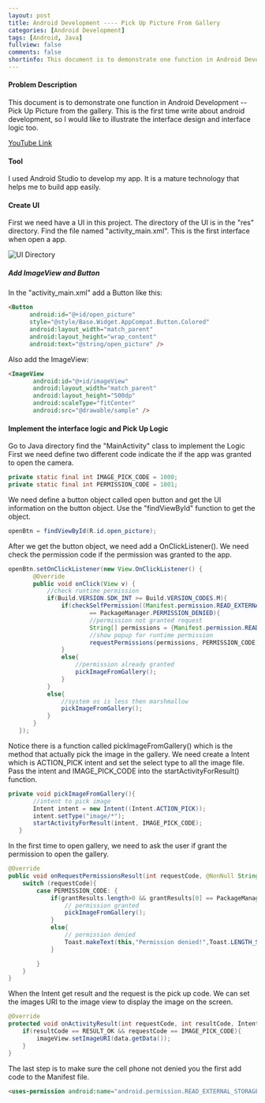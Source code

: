 ```yaml
---
layout: post
title: Android Development ---- Pick Up Picture From Gallery
categories: [Android Development]
tags: [Android, Java]
fullview: false
comments: false
shortinfo: This document is to demonstrate one function in Android Development -- Pick Up Picture from the gallery. This is the first time write about android development, so I would like to illustrate the interface design and interface logic too.
---
```

#### Problem Description
This document is to demonstrate one function in Android Development -- Pick Up Picture from the
gallery. This is the first time write about android development, so I would like to illustrate
the interface design and interface logic too.

[YouTube Link](https://youtu.be/z3IAjcwEAb8)

#### Tool
I used Android Studio to develop my app. It is a mature technology that helps me to build app easily.

#### Create UI
First we need have a UI in this project. The directory of the UI is in the "res" directory. Find the file named "activity_main.xml". This is the first interface when open a app.

![UI Directory](https://raw.githubusercontent.com/scao7/dbyll/gh-pages/assets/media/androidRes/UIDir.PNG)

##### Add ImageView and Button
In the "activity_main.xml" add a Button like this:
```html
<Button
      android:id="@+id/open_picture"
      style="@style/Base.Widget.AppCompat.Button.Colored"
      android:layout_width="match_parent"
      android:layout_height="wrap_content"
      android:text="@string/open_picture" />
```
Also add the ImageView:
```html
<ImageView
       android:id="@+id/imageView"
       android:layout_width="match_parent"
       android:layout_height="500dp"
       android:scaleType="fitCenter"
       android:src="@drawable/sample" />
```
#### Implement the interface logic and Pick Up Logic
Go to Java directory find the "MainActivity" class to implement the Logic
First we need define two different code indicate the if the app was granted to open the camera.
```java
private static final int IMAGE_PICK_CODE = 1000;
private static final int PERMISSION_CODE = 1001;
```
We need define a button object called open button and get the UI information on the button object. Use the "findViewById" function to get the object.
```Java
openBtn = findViewById(R.id.open_picture);
```
After we get the button object, we need add a OnClickListener(). We need check the permission code if the permission was granted to the app.
```java
openBtn.setOnClickListener(new View.OnClickListener() {
       @Override
       public void onClick(View v) {
           //check runtime permission
           if(Build.VERSION.SDK_INT >= Build.VERSION_CODES.M){
               if(checkSelfPermission((Manifest.permission.READ_EXTERNAL_STORAGE))
                       == PackageManager.PERMISSION_DENIED){
                       //permission not granted request
                       String[] permissions = {Manifest.permission.READ_EXTERNAL_STORAGE};
                       //show popup for runtime permission
                       requestPermissions(permissions, PERMISSION_CODE);
               }
               else{
                   //permission already granted
                   pickImageFromGallery();
               }
           }
           else{
               //system os is less then marshmallow
               pickImageFromGallery();
           }
       }
   });
```
Notice there is a function called pickImageFromGallery() which is the method that actually pick the image in the gallery. We need create a Intent which is ACTION_PICK intent and set the select type to all the image file. Pass the intent and IMAGE_PICK_CODE into the startActivityForResult() function.

```java
private void pickImageFromGallery(){
       //intent to pick image
       Intent intent = new Intent((Intent.ACTION_PICK));
       intent.setType("image/*");
       startActivityForResult(intent, IMAGE_PICK_CODE);
   }
```
In the first time to open gallery, we need to ask the user if grant the permission to open the gallery.
```java
@Override
public void onRequestPermissionsResult(int requestCode, @NonNull String[] permissions, @NonNull int[] grantResults) {
    switch (requestCode){
        case PERMISSION_CODE: {
            if(grantResults.length>0 && grantResults[0] == PackageManager.PERMISSION_GRANTED){
                // permission granted
                pickImageFromGallery();
            }
            else{
                // permission denied
                Toast.makeText(this,"Permission denied!",Toast.LENGTH_SHORT).show();
            }

        }
    }
}
```
When the Intent get result and the request is the pick up code. We can set the images URI to the image view to display the image on the screen.
```java
@Override
protected void onActivityResult(int requestCode, int resultCode, Intent data) {
    if(resultCode == RESULT_OK && requestCode == IMAGE_PICK_CODE){
        imageView.setImageURI(data.getData());
    }
}
```
The last step is to make sure the cell phone not denied you the first add code to the Manifest file.
```html
<uses-permission android:name="android.permission.READ_EXTERNAL_STORAGE" />
```
